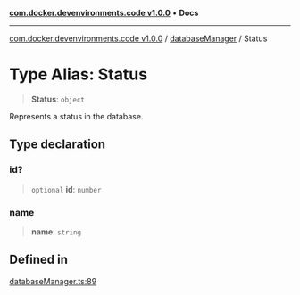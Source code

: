 [**com.docker.devenvironments.code v1.0.0**](../../README.md) • **Docs**

***

[com.docker.devenvironments.code v1.0.0](../../README.md) / [databaseManager](../README.md) / Status

# Type Alias: Status

> **Status**: `object`

Represents a status in the database.

## Type declaration

### id?

> `optional` **id**: `number`

### name

> **name**: `string`

## Defined in

[databaseManager.ts:89](https://github.com/diego-dini/API-de-Gerenciamento-de-Tarefas/blob/97f461cf7047b749ac664a9b903c45f556eaccb0/src/databaseManager.ts#L89)
